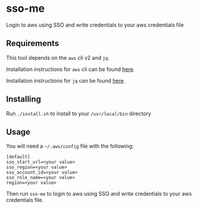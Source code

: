 # sso-me
Login to aws using SSO and write credentials to your aws credentials file

## Requirements
This tool depends on the `aws` cli v2 and `jq`. 

Installation instructions for `aws` cli can be found [here](https://docs.aws.amazon.com/cli/latest/userguide/install-cliv2.html).

Installation instructions for `jq` can be found [here](https://stedolan.github.io/jq/download/).

## Installing
Run `./install.sh` to install to your `/usr/local/bin` directory

## Usage

You will need a `~/.aws/config` file with the following:

```
[default]
sso_start_url=<your value>
sso_region=<your value>
sso_account_id=<your value>
sso_role_name=<your value>
region=<your value>
```

Then run `sso-me` to login to aws using SSO and write credentials to your aws credentials file.
